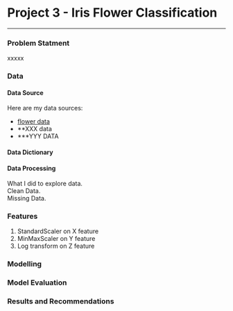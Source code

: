 # Project 3 - Iris Flower Classification

---

### Problem Statment

xxxxx

### Data

#### Data Source
Here are my data sources:
* [flower data](https://www.bbc.co.uk)
* **XXX data
* ***YYY DATA

#### Data Dictionary

#### Data Processing

What I did to explore data.<br>
Clean Data. <br>
Missing Data.

### Features
1. StandardScaler on X feature
2. MinMaxScaler on Y feature
3. Log transform on Z feature

### Modelling

### Model Evaluation

### Results and Recommendations
